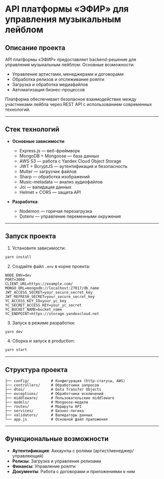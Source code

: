 # API платформы «ЭФИР» для управления музыкальным лейблом

## Описание проекта

API платформы «ЭФИР» предоставляет backend-решение для управления музыкальным лейблом. Основные возможности:

- Управление артистами, менеджерами и договорами
- Обработка релизов и отслеживание роялти
- Загрузка и обработка медиафайлов
- Автоматизация бизнес-процессов

Платформа обеспечивает безопасное взаимодействие между участниками лейбла через REST API с использованием современных технологий.

---

## Стек технологий

- **Основные зависимости**:

  - Express.js — веб-фреймворк
  - MongoDB + Mongoose — база данных
  - AWS S3 — работа с Yandex Cloud Object Storage
  - JWT + BcryptJS — аутентификация и безопасность
  - Multer — загрузчик файлов
  - Sharp — обработка изображений
  - Music-metadata — анализ аудиофайлов
  - Joi — валидация данных
  - Helmet + CORS — защита API

- **Разработка**:
  - Nodemon — горячая перезагрузка
  - Dotenv — управление переменными окружения

---

## Запуск проекта

1. Установите зависимости:

```bash
yarn install
```

2. Создайте файл `.env` в корне проекта:

```env
NODE_ENV=dev
PORT=3000
CLIENT_URL=https://example.com/
MONGO_URL=mongodb://localhost:27017/db_name
JWT_ACCESS_SECRET=your_secure_secret_key
JWT_REFRESH_SECRET=your_secure_secret_key
YC_ACCESS_KEY_ID=your_yc_key
YC_SECRET_ACCESS_KEY=your_yc_secret
YC_BUCKET_NAME=bucket_name
YC_ENDPOINT=https://storage.yandexcloud.net
```

3. Запуск в режиме разработки:

```bash
yarn dev
```

4. Сборка и запуск в production:

```bash
yarn start
```

---

## Структура проекта

```
├── config/          # Конфигурация (http-статусы, AWS)
├── controllers/     # Обработчики запросов
├── dtos/            # Data Transfer Objects
├── exceptions/      # Обработчики исключений
├── middleware/      # Пользовательские middleware
├── models/          # Mongoose-модели
├── routes/          # Маршруты API
├── services/        # Бизнес-логика
├── validators/      # Валидаторы данных
└── app.js           # Основной файл приложения
```

---

## Функциональные возможности

- **Аутентификация**: Аккаунты с ролями (артист/менеджер/управляющий)
- **Релизы**: Загрузка и управление релизами
- **Финансы**: Управление роялти
- **Документы**: Работа с договорами и приложениями к ним
